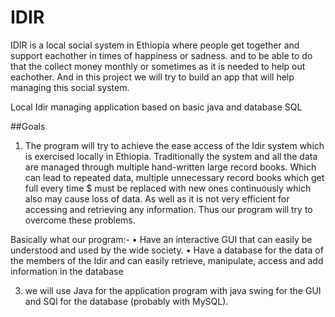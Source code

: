 # IDIR
IDIR is a local social system in Ethiopia where people get together and support eachother in times of happiness or sadness. and to be able to do that the collect money monthly or sometimes as it is needed to help out eachother.
And in this project we will try to build an app that will help managing this social system. 

Local Idir managing application based on basic java and database SQL

##Goals
1.	The program will try to achieve the ease access of the Idir system which is exercised locally in Ethiopia.
Traditionally the system and all the data are managed through multiple hand-written large record books. Which can lead to repeated data, multiple unnecessary record books which get full every time $ must be replaced with new ones continuously which also may cause loss of data. As well as it is not very efficient for accessing and retrieving any information.
Thus our program will try to overcome these problems.

Basically what our program:-
  •	Have an interactive GUI that can easily be understood and used by the wide society.
  •	Have a database for the data of the members of the Idir and can easily retrieve, manipulate, access and add information in the database

3.	 we will use Java for the application program with java swing for the GUI and SQl for the database (probably with MySQL). 
